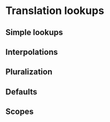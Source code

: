# Translation lookups

## Simple lookups

## Interpolations

## Pluralization

## Defaults

## Scopes

